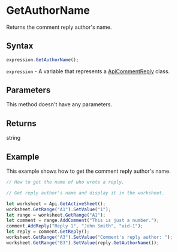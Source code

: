 # GetAuthorName

Returns the comment reply author's name.

## Syntax

```javascript
expression.GetAuthorName();
```

`expression` - A variable that represents a [ApiCommentReply](../ApiCommentReply.md) class.

## Parameters

This method doesn't have any parameters.

## Returns

string

## Example

This example shows how to get the comment reply author's name.

```javascript editor-xlsx
// How to get the name of who wrote a reply.

// Get reply author's name and display it in the worksheet. 

let worksheet = Api.GetActiveSheet();
worksheet.GetRange("A1").SetValue("1");
let range = worksheet.GetRange("A1");
let comment = range.AddComment("This is just a number.");
comment.AddReply("Reply 1", "John Smith", "uid-1");
let reply = comment.GetReply();
worksheet.GetRange("A3").SetValue("Comment's reply author: ");
worksheet.GetRange("B3").SetValue(reply.GetAuthorName());
```
